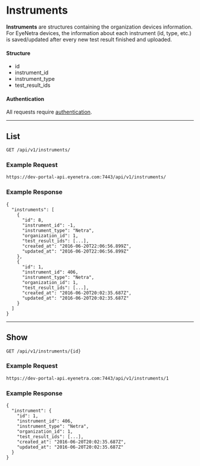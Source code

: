 # Instruments

**Instruments** are structures containing the organization devices information. For EyeNetra devices, the information about each instrument (id, type, etc.) is saved/updated after every new test result finished and uploaded.

#### Structure

* id
* instrument_id
* instrument_type
* test_result_ids

#### Authentication

All requests require [authentication](ApiV1BasicAuthentication).

-----

## List

````
GET /api/v1/instruments/
````

### Example Request

````
https://dev-portal-api.eyenetra.com:7443/api/v1/instruments/
````

### Example Response

````
{
  "instruments": [
    {
      "id": 8,
      "instrument_id": -1,
      "instrument_type": "Netra",
      "organization_id": 1,
      "test_result_ids": [...],
      "created_at": "2016-06-20T22:06:56.899Z",
      "updated_at": "2016-06-20T22:06:56.899Z"
    },
    {
      "id": 1,
      "instrument_id": 406,
      "instrument_type": "Netra",
      "organization_id": 1,
      "test_result_ids": [...],
      "created_at": "2016-06-20T20:02:35.687Z",
      "updated_at": "2016-06-20T20:02:35.687Z"
    }
  ]
}
````

-----

## Show

````
GET /api/v1/instruments/{id}
````

### Example Request

````
https://dev-portal-api.eyenetra.com:7443/api/v1/instruments/1
````

### Example Response

````
{
  "instrument": {
    "id": 1,
    "instrument_id": 406,
    "instrument_type": "Netra",
    "organization_id": 1,
    "test_result_ids": [...],
    "created_at": "2016-06-20T20:02:35.687Z",
    "updated_at": "2016-06-20T20:02:35.687Z"
  }
}
````
